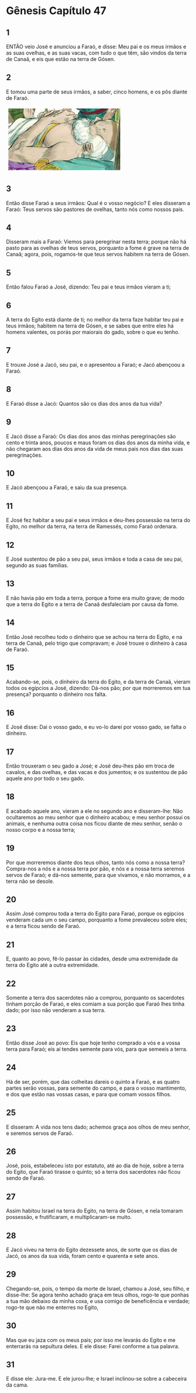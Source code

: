 # Gênesis Capítulo 47

## 1
ENTÃO veio José e anunciou a Faraó, e disse: Meu pai e os meus irmãos e as suas ovelhas, e as suas vacas, com tudo o que têm, são vindos da terra de Canaã, e eis que estão na terra de Gósen.

## 2
E tomou uma parte de seus irmãos, a saber, cinco homens, e os pôs diante de Faraó.

![](../.img/Gn/47/2-0.jpg)

## 3
Então disse Faraó a seus irmãos: Qual é o vosso negócio? E eles disseram a Faraó: Teus servos são pastores de ovelhas, tanto nós como nossos pais.

## 4
Disseram mais a Faraó: Viemos para peregrinar nesta terra; porque não há pasto para as ovelhas de teus servos, porquanto a fome é grave na terra de Canaã; agora, pois, rogamos-te que teus servos habitem na terra de Gósen.

## 5
Então falou Faraó a José, dizendo: Teu pai e teus irmãos vieram a ti;

## 6
A terra do Egito está diante de ti; no melhor da terra faze habitar teu pai e teus irmãos; habitem na terra de Gósen, e se sabes que entre eles há homens valentes, os porás por maiorais do gado, sobre o que eu tenho.

## 7
E trouxe José a Jacó, seu pai, e o apresentou a Faraó; e Jacó abençoou a Faraó.

## 8
E Faraó disse a Jacó: Quantos são os dias dos anos da tua vida?

## 9
E Jacó disse a Faraó: Os dias dos anos das minhas peregrinações são cento e trinta anos, poucos e maus foram os dias dos anos da minha vida, e não chegaram aos dias dos anos da vida de meus pais nos dias das suas peregrinações.

## 10
E Jacó abençoou a Faraó, e saiu da sua presença.

## 11
E José fez habitar a seu pai e seus irmãos e deu-lhes possessão na terra do Egito, no melhor da terra, na terra de Ramessés, como Faraó ordenara.

## 12
E José sustentou de pão a seu pai, seus irmãos e toda a casa de seu pai, segundo as suas famílias.

## 13
E não havia pão em toda a terra, porque a fome era muito grave; de modo que a terra do Egito e a terra de Canaã desfaleciam por causa da fome.

## 14
Então José recolheu todo o dinheiro que se achou na terra do Egito, e na terra de Canaã, pelo trigo que compravam; e José trouxe o dinheiro à casa de Faraó.

## 15
Acabando-se, pois, o dinheiro da terra do Egito, e da terra de Canaã, vieram todos os egípcios a José, dizendo: Dá-nos pão; por que morreremos em tua presença? porquanto o dinheiro nos falta.

## 16
E José disse: Dai o vosso gado, e eu vo-lo darei por vosso gado, se falta o dinheiro.

## 17
Então trouxeram o seu gado a José; e José deu-lhes pão em troca de cavalos, e das ovelhas, e das vacas e dos jumentos; e os sustentou de pão aquele ano por todo o seu gado.

## 18
E acabado aquele ano, vieram a ele no segundo ano e disseram-lhe: Não ocultaremos ao meu senhor que o dinheiro acabou; e meu senhor possui os animais, e nenhuma outra coisa nos ficou diante de meu senhor, senão o nosso corpo e a nossa terra;

## 19
Por que morreremos diante dos teus olhos, tanto nós como a nossa terra? Compra-nos a nós e a nossa terra por pão, e nós e a nossa terra seremos servos de Faraó; e dá-nos semente, para que vivamos, e não morramos, e a terra não se desole.

## 20
Assim José comprou toda a terra do Egito para Faraó, porque os egípcios venderam cada um o seu campo, porquanto a fome prevaleceu sobre eles; e a terra ficou sendo de Faraó.

## 21
E, quanto ao povo, fê-lo passar às cidades, desde uma extremidade da terra do Egito até a outra extremidade.

## 22
Somente a terra dos sacerdotes não a comprou, porquanto os sacerdotes tinham porção de Faraó, e eles comiam a sua porção que Faraó lhes tinha dado; por isso não venderam a sua terra.

## 23
Então disse José ao povo: Eis que hoje tenho comprado a vós e a vossa terra para Faraó; eis aí tendes semente para vós, para que semeeis a terra.

## 24
Há de ser, porém, que das colheitas dareis o quinto a Faraó, e as quatro partes serão vossas, para semente do campo, e para o vosso mantimento, e dos que estão nas vossas casas, e para que comam vossos filhos.

## 25
E disseram: A vida nos tens dado; achemos graça aos olhos de meu senhor, e seremos servos de Faraó.

## 26
José, pois, estabeleceu isto por estatuto, até ao dia de hoje, sobre a terra do Egito, que Faraó tirasse o quinto; só a terra dos sacerdotes não ficou sendo de Faraó.

## 27
Assim habitou Israel na terra do Egito, na terra de Gósen, e nela tomaram possessão, e frutificaram, e multiplicaram-se muito.

## 28
E Jacó viveu na terra do Egito dezessete anos, de sorte que os dias de Jacó, os anos da sua vida, foram cento e quarenta e sete anos.

## 29
Chegando-se, pois, o tempo da morte de Israel, chamou a José, seu filho, e disse-lhe: Se agora tenho achado graça em teus olhos, rogo-te que ponhas a tua mão debaixo da minha coxa, e usa comigo de beneficência e verdade; rogo-te que não me enterres no Egito,

## 30
Mas que eu jaza com os meus pais; por isso me levarás do Egito e me enterrarás na sepultura deles. E ele disse: Farei conforme a tua palavra.

## 31
E disse ele: Jura-me. E ele jurou-lhe; e Israel inclinou-se sobre a cabeceira da cama.


